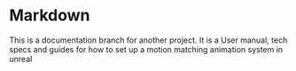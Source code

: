 # Markdown
This is a documentation branch for another project. It is a User manual, tech specs and guides for how to set up a motion matching animation system in unreal
